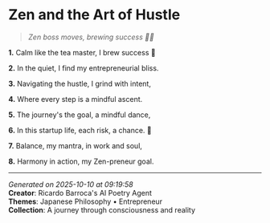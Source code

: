 # Zen and the Art of Hustle

> *Zen boss moves, brewing success 🍵🔥*

**1.** Calm like the tea master, I brew success 🍵


**2.** In the quiet, I find my entrepreneurial bliss.


**3.** Navigating the hustle, I grind with intent,


**4.** Where every step is a mindful ascent.


**5.** The journey's the goal, a mindful dance,


**6.** In this startup life, each risk, a chance. 💼


**7.** Balance, my mantra, in work and soul,


**8.** Harmony in action, my Zen-preneur goal.



---

*Generated on 2025-10-10 at 09:19:58*  
**Creator**: Ricardo Barroca's AI Poetry Agent  
**Themes**: Japanese Philosophy • Entrepreneur  
**Collection**: A journey through consciousness and reality